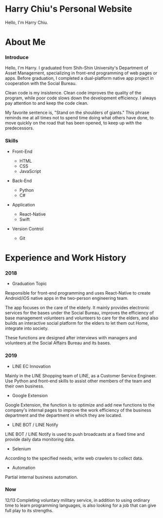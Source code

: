 # Harry Chiu's Personal Website

Hello, I'm Harry Chiu.

# About Me

### Introduce

Hello, I'm Harry. I graduated from Shih-Shin University's Department of Asset Management,
specializing in front-end programming of web pages or apps. Before graduation, I completed a
dual-platform native app project in cooperation with the Social Bureau.

Clean code is my insistence. Clean code improves the quality of the program, while poor code slows
down the development efficiency. I always pay attention to and keep the code clean.

My favorite sentence is, "Stand on the shoulders of giants." This phrase reminds me at all times not
to spend time doing what others have done, to move quickly on the road that has been opened, to keep
up with the predecessors.

### Skills

- Front-End

  - HTML
  - CSS
  - JavaScript

- Back-End

  - Python
  - C#

- Application

  - React-Native
  - Swift

- Version Control

  - Git

# Experience and Work History

### 2018

- Graduation Topic

Responsible for front-end programming and uses React-Native
to create Android/iOS native apps in the two-person engineering team.

The app focuses on the care of the elderly. It mainly provides electronic services
for the bases under the Social Bureau, improves the efficiency of base management volunteers
and volunteers to care for the elders, and also builds an interactive social platform for
the elders to let them out Home, integrate into society.

These functions are designed after interviews with managers and volunteers
at the Social Affairs Bureau and its bases.

### 2019

- LINE EC Innovation

Mainly in the LINE Shopping team of LINE, as a Customer Service Engineer.
Use Python and front-end skills to assist other members of the team and their own business.

- Google Extension

Google Extension, the function is to optimize and add new functions to the company's
internal pages to improve the work efficiency of the business department and the
department in which they are located.

- LINE BOT / LINE Notify

LINE BOT / LINE Notify is used to push broadcasts at a fixed time and provide daily data monitoring data.

- Selenium

According to the specified needs, write web crawlers to collect data.

- Automation

Partial internal business automation.

### Now

12/13 Completing voluntary military service, in addition to using ordinary time to learn
  programming languages, is also looking for a job that can give full play to its strengths.

